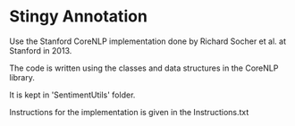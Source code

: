 Stingy Annotation 
=================
Use the Stanford CoreNLP implementation done by Richard Socher et al. at Stanford in 2013.

The code is written using the classes and data structures in the CoreNLP library.

It is kept in 'SentimentUtils' folder.

Instructions for the implementation is given in the Instructions.txt
